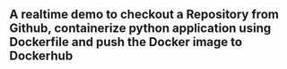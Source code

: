## A realtime demo to checkout a Repository from Github, containerize python application using Dockerfile and push the Docker image to Dockerhub  